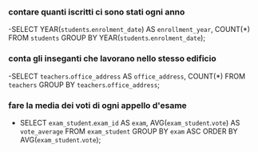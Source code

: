 ### contare quanti iscritti ci sono stati ogni anno

-SELECT YEAR(`students`.`enrolment_date`) AS `enrollment_year`, COUNT(*) FROM `students` GROUP BY YEAR(`students`.`enrolment_date`);

### conta gli inseganti che lavorano nello stesso edificio

-SELECT `teachers`.`office_address` AS `office_address`, COUNT(*) FROM `teachers` GROUP BY `teachers`.`office_address`;

### fare la media dei voti di ogni appello d'esame

- SELECT `exam_student`.`exam_id` AS `exam`, AVG(`exam_student`.`vote`) AS `vote_average` FROM `exam_student` GROUP BY `exam` ASC ORDER BY AVG(`exam_student`.`vote`);
